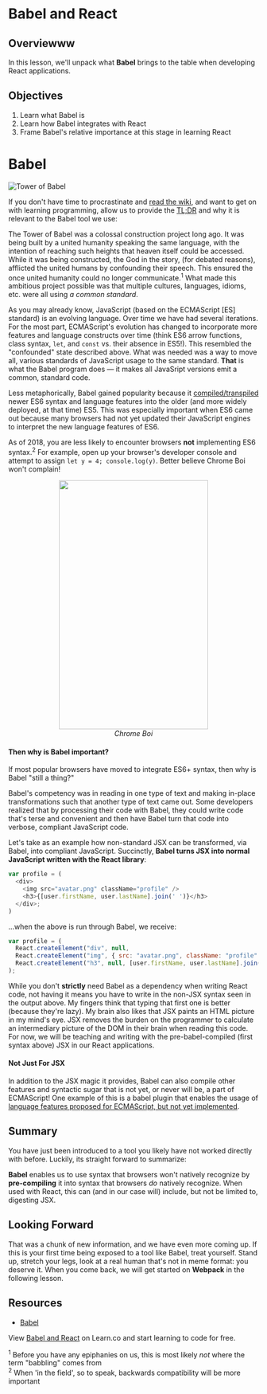 # Babel and React

## Overviewww

In this lesson, we'll unpack what **Babel** brings to the table when developing React applications.

## Objectives

1. Learn what Babel is
2. Learn how Babel integrates with React
3. Frame Babel's relative importance at this stage in learning React

# Babel

![Tower of Babel](http://www.ancient-origins.net/sites/default/files/field/image/tower-of-babel-2.jpg)

If you don't have time to procrastinate and [read the wiki][origin-myth], and want to get on with learning programming, allow us to provide the [TL;DR][TL;DR] and why it is relevant to the Babel tool we use:

The Tower of Babel was a colossal construction project long ago. It was being built by a united humanity speaking the same language, with the intention of reaching such heights that heaven itself could be accessed. While it was being constructed, the God in the story, (for debated reasons), afflicted the united humans by confounding their speech. This ensured the once united humanity could no longer communicate.<sup>1</sup> What made this ambitious project possible was that multiple cultures, languages, idioms, etc. were all using _a common standard_.

As you may already know, JavaScript (based on the ECMAScript [ES] standard) is an evolving language. Over time we have had several iterations. For the most part, ECMAScript's evolution has changed to incorporate more features and language constructs over time (think ES6 arrow functions, class syntax, `let`, and `const` vs. their absence in ES5!). This resembled the "confounded" state described above. What was needed was a way to move all, various standards of JavaScript usage to the same standard. **That** is what the Babel program does &mdash; it makes all JavaSript versions emit a common, standard code.

Less metaphorically, Babel gained popularity because it [compiled/transpiled][transpile-compile] newer ES6 syntax and language features into the older (and more widely deployed, at that time) ES5. This was especially important when ES6 came out because many browsers had not yet updated their JavaScript engines to interpret the new language features of ES6.

As of 2018, you are less likely to encounter browsers **not** implementing ES6 syntax.<sup>2</sup> For example, open up your browser's developer console and attempt to assign `let y = 4; console.log(y)`. Better believe Chrome Boi won't complain!

<p align="center">
  <img src='https://learn-verified.s3.amazonaws.com/chrome-boi-wont-complain.png' height=500 width=300/>
  <br><em>Chrome Boi</em>
</p>



#### Then why is Babel important?

If most popular browsers have moved to integrate ES6+ syntax, then why is Babel
"still a thing?"

Babel's competency was in reading in one type of text and making in-place
transformations such that another type of text came out. Some developers
realized that by processing their code with Babel, they could write
code that's terse and convenient and then have Babel turn that code into
verbose, compliant JavaScript code.

Let's take as an example how non-standard JSX can be transformed, via Babel,
into compliant JavaScript. Succinctly, **Babel turns JSX into normal JavaScript
written with the React library**:

```JavaScript
var profile = (
  <div>
    <img src="avatar.png" className="profile" />
    <h3>{[user.firstName, user.lastName].join(' ')}</h3>
  </div>;
)
```

...when the above is run through Babel, we receive:

```JavaScript
var profile = (
  React.createElement("div", null,
  React.createElement("img", { src: "avatar.png", className: "profile" }),
  React.createElement("h3", null, [user.firstName, user.lastName].join(" ")))
);
```

While you don't **strictly** need Babel as a dependency when writing React
code, not having it means you have to write in the non-JSX syntax seen in the
output above. My fingers think that typing that first one is better (because
they're lazy). My brain also likes that JSX paints an HTML picture in my mind's
eye. JSX removes the burden on the programmer to calculate an intermediary
picture of the DOM in their brain when reading this code. For now, we will be
teaching and writing with the pre-babel-compiled (first syntax above) JSX in
our React applications.

#### Not Just For JSX

In addition to the JSX magic it provides, Babel can also compile other features and syntactic sugar that is not yet, or never will be, a part of ECMAScript! One example of this is a babel plugin that enables the usage of [language features proposed for ECMAScript, but not yet implemented][babel-stage-2].

## Summary

You have just been introduced to a tool you likely have not worked directly with before. Luckily, its straight forward to summarize:

**Babel** enables us to use syntax that browsers won't natively recognize by **pre-compiling** it into syntax that browsers _do_ natively recognize. When used with React, this can (and in our case will) include, but not be limited to, digesting JSX.

## Looking Forward

That was a chunk of new information, and we have even more coming up. If this is your first time being exposed to a tool like Babel, treat yourself. Stand up, stretch your legs, look at a real human that's not in meme format: you deserve it. When you come back, we will get started on **Webpack** in the following lesson.

## Resources
- [Babel](http://babeljs.io/)

<p class='util--hide'>View <a href='https://learn.co/lessons/babel-and-react'>Babel and React</a> on Learn.co and start learning to code for free.</p>

<sup>1</sup> Before you have any epiphanies on us, this is most likely _not_ where the term "babbling" comes from  
<sup>2</sup> When 'in the field', so to speak, backwards compatibility will be more important


[origin-myth]: "https://en.wikipedia.org/wiki/Tower_of_Babel"
[TL;DR]: "https://en.wikipedia.org/wiki/TL;DR"
[babel]: "http://babeljs.io/"
[transpile-compile]: "https://stackoverflow.com/questions/43968748/is-babel-a-compiler-or-transpiler"
[chrome-boi]: "https://learn-verified.s3.amazonaws.com/chrome-boi-wont-complain.png"
[hamlet]: "https://en.wikipedia.org/wiki/To_be,_or_not_to_be#Text"
[babel-stage-2]: "https://babeljs.io/docs/plugins/preset-stage-2/"
[eject]: "https://github.com/facebook/create-react-app/blob/master/packages/react-scripts/template/README.md#npm-run-eject"
[browserify]: "http://browserify.org/"
[syntactic-sugar]: "https://en.wikipedia.org/wiki/Syntactic_sugar"
[swol]: "https://scontent.cdninstagram.com/t51.2885-15/s640x640/sh0.08/e35/13109122_818162874981972_854250567_n.jpg?ig_cache_key=MTI0MDEwMTQwNDQ5MDUyOTM2MQ%3D%3D.2.l"
[hydrofoil]: "https://www.google.com/search?q=hydrofoil+catamaran&source=lnms&tbm=isch&sa=X&ved=0ahUKEwia5Yyls-rZAhWIjVkKHdd-A3MQ_AUICygC&biw=1280&bih=659#imgrc=JhI18wkkvwakwM"
[they-fly]: "https://www.youtube.com/watch?v=a49jy9ba4FQ&t=06m"
